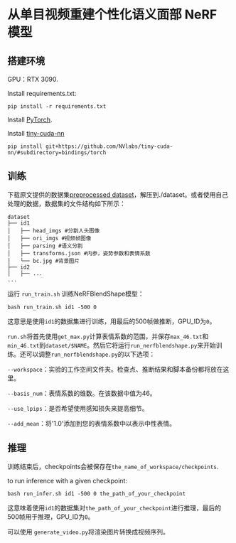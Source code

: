# 从单目视频重建个性化语义面部 NeRF 模型



## 搭建环境

GPU：RTX 3090. 

Install requirements.txt:

```
pip install -r requirements.txt
```

Install [PyTorch](https://pytorch.org/get-started/locally/).

Install [tiny-cuda-nn](https://github.com/NVlabs/tiny-cuda-nn)

```
pip install git+https://github.com/NVlabs/tiny-cuda-nn/#subdirectory=bindings/torch
```

## 训练
下载原文提供的数据集[preprocessed dataset](https://drive.google.com/drive/folders/1OiUvo7vHekVpy67Nuxnh3EuJQo7hlSq1?usp=sharing)，解压到./dataset。或者使用自己处理的数据，数据集的文件结构如下所示：

```
dataset
├── id1
│   ├── head_imgs #分割人头图像 
│   ├── ori_imgs #视频帧图像
│   ├── parsing #语义分割
│   ├── transforms.json #内参，姿势参数和表情系数
│   └── bc.jpg #背景图片
├── id2
│   ├── ...
...
```

运行 `run_train.sh` 训练NeRFBlendShape模型：

```
bash run_train.sh id1 -500 0
```
这意思是使用`id1`的数据集进行训练，用最后的500帧做推断，GPU_ID为`0`。

`run.sh`将首先使用`get_max.py`计算表情系数的范围，并保存`max_46.txt`和`min_46.txt`到`dataset/$NAME`。然后它将运行`run_nerfblendshape.py`来开始训练。还可以调整`run_nerfblendshape.py`的以下选项：

`--workspace`：实验的工作空间文件夹。检查点、推断结果和脚本备份都将放在这里。

`--basis_num`：表情系数的维数。在该数据中值为46。

`--use_lpips`：是否希望使用感知损失来提高细节。

`--add_mean`：将'1.0'添加到您的表情系数中以表示中性表情。

## 推理
训练结束后，checkpoints会被保存在`the_name_of_workspace/checkpoints`.

to run inference with a given checkpoint: 

```
bash run_infer.sh id1 -500 0 the_path_of_your_checkpoint
```
这意味着使用`id1`的数据集对`the_path_of_your_checkpoint`进行推理，最后的500帧用于推理，GPU_ID为`0`。

可以使用 `generate_video.py`将渲染图片转换成视频序列。
